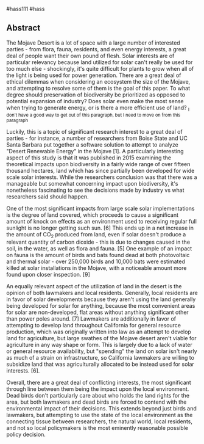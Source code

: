 #hass111 #hass


## Abstract

The Mojave Desert is a lot of space with a large number of interested parties - from flora, fauna, residents, and even energy interests, a great deal of people want their own pound of flesh. Solar interests are of particular relevancy because land utilized for solar can't really be used for too much else - shockingly, it's quite difficult for plants to grow when all of the light is being used for power generation. There are a great deal of ethical dilemmas when considering an ecosystem the size of the Mojave, and attempting to resolve some of them is the goal of this paper. To what degree should preservation of biodiversity be prioritized as opposed to potential expansion of industry? Does solar even make the most sense when trying to generate energy, or is there a more efficient use of land? <sub>I don't have a good way to get out of this paragraph, but I need to move on from this paragraph</sub>

Luckily, this is a topic of significant research interest to a great deal of parties - for instance, a number of researchers from Boise State and UC Santa Barbara put together a software solution to attempt to analyze "Desert Renewable Energy" in the Mojave \[1]. A particularly interesting aspect of this study is that it was published in 2015 examining the theoretical impacts upon biodiversity in a fairly wide range of over fifteen thousand hectares, land which has since partially been developed for wide scale solar interests. While the researchers conclusion was that there was a manageable but somewhat concerning impact upon biodiversity, it's nonetheless fascinating to see the decisions made by industry vs what researchers said should happen.

One of the most significant impacts from large scale solar implementations is the degree of land covered, which proceeds to cause a significant amount of knock on effects as an environment used to receiving regular full sunlight is no longer getting such sun. \[6] This ends up in a net increase in the amount of CO<sub>2</sub> produced from land, even if solar doesn't produce a relevant quantity of carbon dioxide - this is due to changes caused in the soil, in the water, as well as flora and fauna. \[5]  One example of an impact on fauna is the amount of birds and bats found dead at both photovoltaic and thermal solar - over 250,000 birds and 10,000 bats were estimated killed at solar installations in the Mojave, with a noticeable amount more found upon closer inspection. \[9]

An equally relevant aspect of the utilization of land in the desert is the opinion of both lawmakers and local residents. Generally, local residents are in favor of solar developments because they aren't using the land generally being developed for solar for anything, because the most convenient areas for solar are non-developed, flat areas without anything significant other than power poles around.  \[7] Lawmakers are additionally in favor of attempting to develop land throughout California for general resource production, which was originally written into law as an attempt to develop land for agriculture, but large swathes of the Mojave desert aren't viable for agriculture in any way shape or form. This is largely due to a lack of water or general resource availability, but "spending" the land on solar isn't nearly as much of a strain on infrastructure, so California lawmakers are willing to subsidize land that was agriculturally allocated to be instead used for solar interests. \[6].

Overall, there are a great deal of conflicting interests, the most significant through line between them being the impact upon the local environment. Dead birds don't particularly care about who holds the land rights for the area, but both lawmakers and dead birds are forced to contend with the environmental impact of their decisions. This extends beyond just birds and lawmakers, but attempting to use the state of the local environment as the connecting tissue between researchers, the natural world, local residents, and not so local policymakers is the most eminently reasonable possible policy decision.
 


